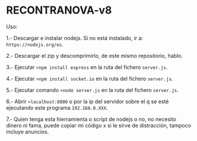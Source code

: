 # RECONTRANOVA-v8

Uso:

1.- Descargar e instalar nodejs. Si no está instalado, ir a: `https://nodejs.org/es`.

2.- Descargar el zip y descomprimirlo, de este mismo repositorio, hablo.

3.- Ejecutar `>npm install express` en la ruta del fichero `server.js`.

4.- Ejecutar `>npm install socket.io` en la ruta del fichero `server.js`.

5.- Ejecutar comando `>node server.js` en la ruta del fichero `server.js`.

6.- Abrir `>localhost:8000` o por la ip del servidor sobre el q se esté ejecutando este programa `192.168.0.XXX`.

7.- Quien tenga esta hierramienta o script de nodejs o no, no necesito dinero ni fama, puede copiar mi código x si le sirve de distracción, tampoco incluye anuncios.
